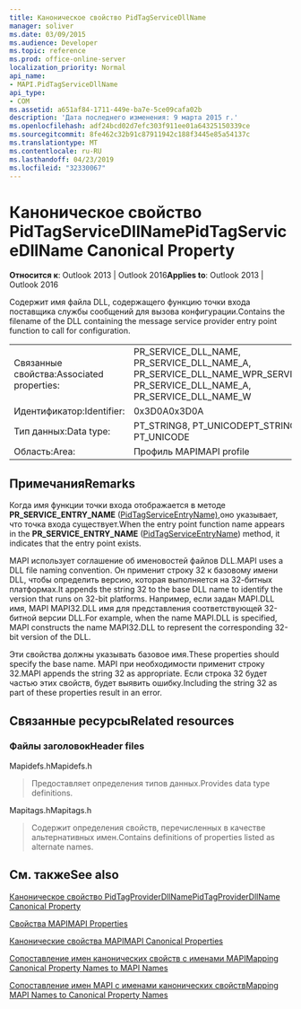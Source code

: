 ```yaml
---
title: Каноническое свойство PidTagServiceDllName
manager: soliver
ms.date: 03/09/2015
ms.audience: Developer
ms.topic: reference
ms.prod: office-online-server
localization_priority: Normal
api_name:
- MAPI.PidTagServiceDllName
api_type:
- COM
ms.assetid: a651af84-1711-449e-ba7e-5ce09cafa02b
description: 'Дата последнего изменения: 9 марта 2015 г.'
ms.openlocfilehash: adf24bcd02d7efc303f911ee01a64325150339ce
ms.sourcegitcommit: 8fe462c32b91c87911942c188f3445e85a54137c
ms.translationtype: MT
ms.contentlocale: ru-RU
ms.lasthandoff: 04/23/2019
ms.locfileid: "32330067"
---
```

# <a name="pidtagservicedllname-canonical-property"></a><span data-ttu-id="23d11-103">Каноническое свойство PidTagServiceDllName</span><span class="sxs-lookup"><span data-stu-id="23d11-103">PidTagServiceDllName Canonical Property</span></span>

  
  
<span data-ttu-id="23d11-104">**Относится к**: Outlook 2013 | Outlook 2016</span><span class="sxs-lookup"><span data-stu-id="23d11-104">**Applies to**: Outlook 2013 | Outlook 2016</span></span> 
  
<span data-ttu-id="23d11-105">Содержит имя файла DLL, содержащего функцию точки входа поставщика службы сообщений для вызова конфигурации.</span><span class="sxs-lookup"><span data-stu-id="23d11-105">Contains the filename of the DLL containing the message service provider entry point function to call for configuration.</span></span>
  
|||
|:-----|:-----|
|<span data-ttu-id="23d11-106">Связанные свойства:</span><span class="sxs-lookup"><span data-stu-id="23d11-106">Associated properties:</span></span>  <br/> |<span data-ttu-id="23d11-107">PR_SERVICE_DLL_NAME, PR_SERVICE_DLL_NAME_A, PR_SERVICE_DLL_NAME_W</span><span class="sxs-lookup"><span data-stu-id="23d11-107">PR_SERVICE_DLL_NAME, PR_SERVICE_DLL_NAME_A, PR_SERVICE_DLL_NAME_W</span></span>  <br/> |
|<span data-ttu-id="23d11-108">Идентификатор:</span><span class="sxs-lookup"><span data-stu-id="23d11-108">Identifier:</span></span>  <br/> |<span data-ttu-id="23d11-109">0x3D0A</span><span class="sxs-lookup"><span data-stu-id="23d11-109">0x3D0A</span></span>  <br/> |
|<span data-ttu-id="23d11-110">Тип данных:</span><span class="sxs-lookup"><span data-stu-id="23d11-110">Data type:</span></span>  <br/> |<span data-ttu-id="23d11-111">PT_STRING8, PT_UNICODE</span><span class="sxs-lookup"><span data-stu-id="23d11-111">PT_STRING8, PT_UNICODE</span></span>  <br/> |
|<span data-ttu-id="23d11-112">Область:</span><span class="sxs-lookup"><span data-stu-id="23d11-112">Area:</span></span>  <br/> |<span data-ttu-id="23d11-113">Профиль MAPI</span><span class="sxs-lookup"><span data-stu-id="23d11-113">MAPI profile</span></span>  <br/> |
   
## <a name="remarks"></a><span data-ttu-id="23d11-114">Примечания</span><span class="sxs-lookup"><span data-stu-id="23d11-114">Remarks</span></span>

<span data-ttu-id="23d11-115">Когда имя функции точки входа отображается в методе **PR_SERVICE_ENTRY_NAME** ([PidTagServiceEntryName),](pidtagserviceentryname-canonical-property.md)оно указывает, что точка входа существует.</span><span class="sxs-lookup"><span data-stu-id="23d11-115">When the entry point function name appears in the **PR_SERVICE_ENTRY_NAME** ([PidTagServiceEntryName](pidtagserviceentryname-canonical-property.md)) method, it indicates that the entry point exists.</span></span>
  
<span data-ttu-id="23d11-116">MAPI использует соглашение об именовостей файлов DLL.</span><span class="sxs-lookup"><span data-stu-id="23d11-116">MAPI uses a DLL file naming convention.</span></span> <span data-ttu-id="23d11-117">Он применит строку 32 к базовому имени DLL, чтобы определить версию, которая выполняется на 32-битных платформах.</span><span class="sxs-lookup"><span data-stu-id="23d11-117">It appends the string 32 to the base DLL name to identify the version that runs on 32-bit platforms.</span></span> <span data-ttu-id="23d11-118">Например, если задан MAPI.DLL имя, MAPI MAPI32.DLL имя для представления соответствующей 32-битной версии DLL.</span><span class="sxs-lookup"><span data-stu-id="23d11-118">For example, when the name MAPI.DLL is specified, MAPI constructs the name MAPI32.DLL to represent the corresponding 32-bit version of the DLL.</span></span>
  
<span data-ttu-id="23d11-119">Эти свойства должны указывать базовое имя.</span><span class="sxs-lookup"><span data-stu-id="23d11-119">These properties should specify the base name.</span></span> <span data-ttu-id="23d11-120">MAPI при необходимости применит строку 32.</span><span class="sxs-lookup"><span data-stu-id="23d11-120">MAPI appends the string 32 as appropriate.</span></span> <span data-ttu-id="23d11-121">Если строка 32 будет частью этих свойств, будет выявить ошибку.</span><span class="sxs-lookup"><span data-stu-id="23d11-121">Including the string 32 as part of these properties result in an error.</span></span>
  
## <a name="related-resources"></a><span data-ttu-id="23d11-122">Связанные ресурсы</span><span class="sxs-lookup"><span data-stu-id="23d11-122">Related resources</span></span>

### <a name="header-files"></a><span data-ttu-id="23d11-123">Файлы заголовок</span><span class="sxs-lookup"><span data-stu-id="23d11-123">Header files</span></span>

<span data-ttu-id="23d11-124">Mapidefs.h</span><span class="sxs-lookup"><span data-stu-id="23d11-124">Mapidefs.h</span></span>
  
> <span data-ttu-id="23d11-125">Предоставляет определения типов данных.</span><span class="sxs-lookup"><span data-stu-id="23d11-125">Provides data type definitions.</span></span>
    
<span data-ttu-id="23d11-126">Mapitags.h</span><span class="sxs-lookup"><span data-stu-id="23d11-126">Mapitags.h</span></span>
  
> <span data-ttu-id="23d11-127">Содержит определения свойств, перечисленных в качестве альтернативных имен.</span><span class="sxs-lookup"><span data-stu-id="23d11-127">Contains definitions of properties listed as alternate names.</span></span>
    
## <a name="see-also"></a><span data-ttu-id="23d11-128">См. также</span><span class="sxs-lookup"><span data-stu-id="23d11-128">See also</span></span>



[<span data-ttu-id="23d11-129">Каноническое свойство PidTagProviderDllName</span><span class="sxs-lookup"><span data-stu-id="23d11-129">PidTagProviderDllName Canonical Property</span></span>](pidtagproviderdllname-canonical-property.md)


[<span data-ttu-id="23d11-130">Свойства MAPI</span><span class="sxs-lookup"><span data-stu-id="23d11-130">MAPI Properties</span></span>](mapi-properties.md)
  
[<span data-ttu-id="23d11-131">Канонические свойства MAPI</span><span class="sxs-lookup"><span data-stu-id="23d11-131">MAPI Canonical Properties</span></span>](mapi-canonical-properties.md)
  
[<span data-ttu-id="23d11-132">Сопоставление имен канонических свойств с именами MAPI</span><span class="sxs-lookup"><span data-stu-id="23d11-132">Mapping Canonical Property Names to MAPI Names</span></span>](mapping-canonical-property-names-to-mapi-names.md)
  
[<span data-ttu-id="23d11-133">Сопоставление имен MAPI с именами канонических свойств</span><span class="sxs-lookup"><span data-stu-id="23d11-133">Mapping MAPI Names to Canonical Property Names</span></span>](mapping-mapi-names-to-canonical-property-names.md)

